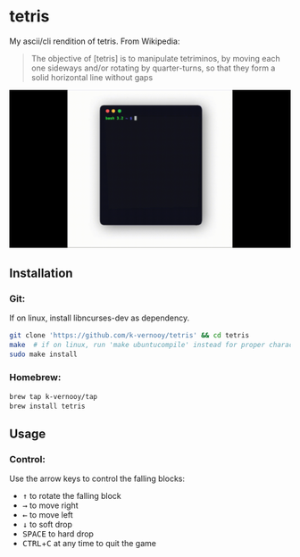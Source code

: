 # tetris
My ascii/cli rendition of tetris. From Wikipedia:

> The objective of [tetris] is to manipulate tetriminos, by moving each one sideways and/or rotating by quarter-turns, so that they form a solid horizontal line without gaps

<img src=docs/modern.gif style='margin-left:auto;margin-right:auto'>

## Installation

### Git:
If on linux, install libncurses-dev as dependency.
```bash
git clone 'https://github.com/k-vernooy/tetris' && cd tetris
make  # if on linux, run 'make ubuntucompile' instead for proper characters
sudo make install
```
### Homebrew:
```bash
brew tap k-vernooy/tap
brew install tetris
```

## Usage 
### Control:
Use the arrow keys to control the falling blocks:  
- <kbd>↑</kbd> to rotate the falling block
- <kbd>→</kbd> to move right
- <kbd>←</kbd> to move left
- <kbd>↓</kbd> to soft drop
- <kbd>SPACE</kbd> to hard drop
- <kbd>CTRL</kbd>+<kbd>C</kbd> at any time to quit the game
